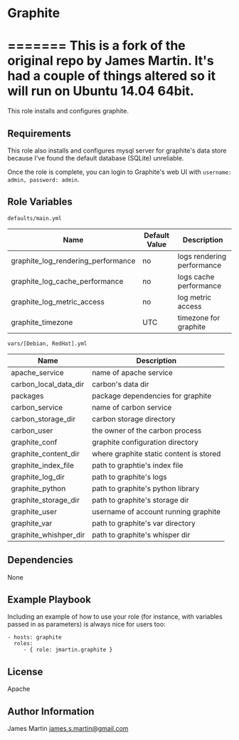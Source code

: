 Graphite
========

=======
This is a fork of the original repo by James Martin.  It's had a couple of things altered so it will run on Ubuntu 14.04 64bit.
=======

This role installs and configures graphite.

Requirements
------------

This role also installs and configures mysql server for graphite's data store because I've found the default database (SQLite) unreliable.

Once the role is complete, you can login to Graphite's web UI
with `username: admin, password: admin`.

Role Variables
--------------
`defaults/main.yml`

| Name           | Default Value | Description                        |
| -------------- | ------------- | -----------------------------------|
| graphite_log_rendering_performance | no | logs rendering performance |
| graphite_log_cache_performance | no   | logs cache performance |
| graphite_log_metric_access| no       | log metric access
| graphite_timezone |  UTC   | timezone for graphite

`vars/[Debian, RedHat].yml`

| Name           | Description      |
|----------------|------------------|
| apache_service | name of apache service |
|carbon_local_data_dir | carbon's data dir |
| packages       | package dependencies for graphite |
| carbon_service | name of carbon service |
| carbon_storage_dir | carbon storage directory |
| carbon_user | the owner of the carbon process|
| graphite_conf | graphite configuration directory |
| graphite_content_dir | where graphite static content is stored |
| graphite_index_file | path to graphtie's index file |
| graphite_log_dir | path to graphite's logs |
| graphite_python | path to graphite's python library|
| graphite_storage_dir |  path to graphite's storage dir |
| graphite_user | username of account running graphite |
| graphite_var | path to graphite's var directory |
| graphite_whishper_dir| path to graphite's whisper dir |



Dependencies
------------

None

Example Playbook
-------------------------

Including an example of how to use your role (for instance, with variables passed in as parameters) is always nice for users too:

    - hosts: graphite
      roles:
         - { role: jmartin.graphite }

License
-------

Apache

Author Information
------------------

James Martin <james.s.martin@gmail.com>

